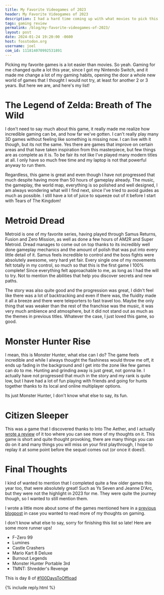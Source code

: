 ```yaml
---
title: My Favorite Videogames of 2023
header: My Favorite Videogames of 2023
description: I had a hard time coming up with what movies to pick this year, so I decided to go for videogames instead and post my favorite movies later on
tags: gaming review
permalink: /blog/my-favorite-videogames-of-2023/
layout: post
date: 2024-01-24 19:20:00 -0600
host: fosstodon.org
username: joel
com_id: 111814070992531891
---
```


Picking my favorite games is a lot easier than movies. So yeah. Gaming for me changed quite a lot this year, since I got my Nintendo Switch, and it made me change a lot of my gaming habits, opening the door a whole new world of games that I thought I would not try, at least for another 2 or 3 years. But here we are, and here's my list!

# The Legend of Zelda: Breath of The Wild

I don't need to say much about this game, it really made me realize how incredible gaming can be, and how far we've gotten. I can't really play many 3D games without feeling like something is missing now. I can live with it though, but its not the same. Yes there are games that improve on certain areas and that have taken inspiration from this masterpiece, but few things are as complete as it is. To be fair its not like I've played many modern titles at all. I only have so much free time and my laptop is not that powerful anyway to run them.

Regardless, this game is great and even though I have not progressed that much despite having more than 50 hours of gameplay already. The music, the gameplay, the world map, everything is so polished and well designed, I am always wondering what will I find next, since I've tried to avoid guides as much as possible. I still have a lot of juice to squeeze out of it before I start with Tears of The Kingdom!

# Metroid Dread

Metroid is one of my favorite series, having played through Samus Returns, Fusion and Zero Mission, as well as done a few hours of AM2R and Super Metroid. Dread manages to come out on top thanks to its incredibly well done gameplay mechanics and the amount of polish that was put into every little detail of it. Samus feels incredible to control and the boss fights were absolutely awesome, very hard yet fair. Every single one of my movements felt totally in my control, so much so that this is the first game I 100% complete! Since everything felt approachable to me, as long as I had the will to try. Not to mention the abilities that help you discover secrets and new paths.

The story was also quite good and the progression was great, I didn't feel like there was a lot of backtracking and even if there was, the fluidity made it all a breeze and there were teleporters to fast travel too. Maybe the only thing that was weaker than the rest of the franchise was the music, it was very much ambience and atmosphere, but it did not stand out as much as the themes in previous titles. Whatever the case, I just loved this game, so good.

# Monster Hunter Rise

I mean, this is Monster Hunter, what else can I do? The game feels incredible and while I always thought the flashiness would throw me off, it ends up fading in the background and I get into the zone like few games can do to me. Hunting and grinding away is just great, not gonna lie. I actually have not progressed that much in the story and my rank is quite low, but I have had a lot of fun playing with friends and going for hunts together thanks to its local and online multiplayer options.

Its just Monster Hunter, I don't know what else to say, its fun.

# Citizen Sleeper

This was a game that I discovered thanks to Into The Aether, and I actually [wrote a review](/blog/citizen-sleeper) of it too where you can see more of my thoughts on it. This game is short and quite thought provoking, there are many things you can do on it and many things you will miss on your first playthrough, I hope to replay it at some point before the sequel comes out (or once it does!).

# Final Thoughts

I kind of wanted to mention that I completed quite a few older games this year too, that were absolutely great! Such as Ys Seven and Jeanne D'Arc, but they were not the highlight in 2023 for me. They were quite the journey though, so I wanted to still mention them.

I wrote a little more about some of the games mentioned here in a [previous blogpost](/blog/fully-completing-a-game/) in case you wanted to read more of my thoughts on gaming.

I don't know what else to say, sorry for finishing this list so late! Here are some more runner ups!

- F-Zero 99
- Lumines
- Castle Crashers
- Mario Kart 8 Deluxe
- Burnout Legends
- Monster Hunter Portable 3rd
- TMNT: Shredder's Revenge

This is day 8 of [#100DaysToOffload](https://100daystooffload.com)

{% include reply.html %}
